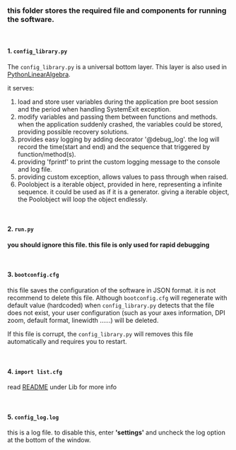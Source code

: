 ### this folder stores the required file and components for running the software. 

&nbsp;

#### 1. `config_library.py`

The `config_library.py` is a universal bottom layer. This layer is also used 
in [PythonLinearAlgebra](https://github.com/EPIC-WANG/PythonLinearAlgebra). 

it serves:

1. load and store user variables during the application pre boot session and the period when handling SystemExit
exception.
2. modify variables and passing them between functions and methods. when the application suddenly crashed, the variables
could be stored, providing possible recovery solutions.
3. provides easy logging by adding decorator '@debug_log'. the log will record the time(start and end) and the sequence
that triggered by function/method(s).
4. providing 'fprintf' to print the custom logging message to the console and log file.
5. providing custom exception, allows values to pass through when raised.
6. Poolobject is a iterable object, provided in here, representing a infinite sequence. it could be used as if it is a
generator. giving a iterable object, the Poolobject will loop the object endlessly.

&nbsp;

#### 2. `run.py`

**you should ignore this file. this file is only used for rapid debugging**

&nbsp;

#### 3. `bootconfig.cfg`

this file saves the configuration of the software in JSON format. it is not 
recommend to delete this file. Although `bootconfig.cfg` will regenerate with
default value (hardcoded) when `config_library.py` detects that the file does
not exist, your user configuration (such as your axes information, DPI zoom, 
default format, linewidth ......) will be deleted. 

If this file is corrupt, the `config_library.py` will removes this file 
automatically and requires you to restart.

&nbsp;

#### 4. `import list.cfg`

read [README](https://github.com/EPIC-WANG/Datanalyze/blob/master/Lib/README.md)
under Lib for more info

&nbsp;

#### 5. `config_log.log`

this is a log file. to disable this, enter **'settings'** and uncheck the log
option at the bottom of the window. 
